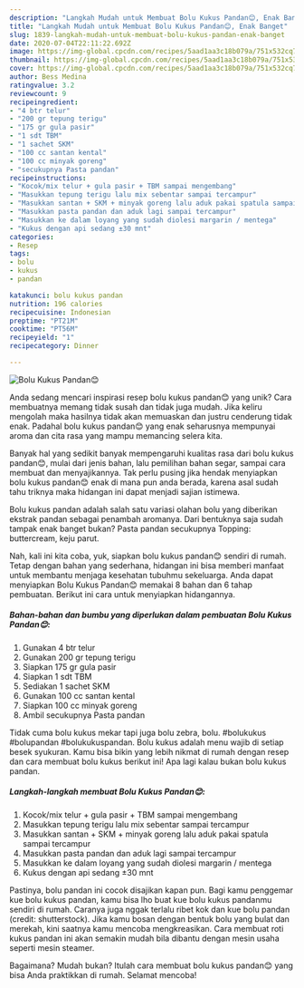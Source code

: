 ```yaml
---
description: "Langkah Mudah untuk Membuat Bolu Kukus Pandan😊, Enak Banget"
title: "Langkah Mudah untuk Membuat Bolu Kukus Pandan😊, Enak Banget"
slug: 1839-langkah-mudah-untuk-membuat-bolu-kukus-pandan-enak-banget
date: 2020-07-04T22:11:22.692Z
image: https://img-global.cpcdn.com/recipes/5aad1aa3c18b079a/751x532cq70/bolu-kukus-pandan😊-foto-resep-utama.jpg
thumbnail: https://img-global.cpcdn.com/recipes/5aad1aa3c18b079a/751x532cq70/bolu-kukus-pandan😊-foto-resep-utama.jpg
cover: https://img-global.cpcdn.com/recipes/5aad1aa3c18b079a/751x532cq70/bolu-kukus-pandan😊-foto-resep-utama.jpg
author: Bess Medina
ratingvalue: 3.2
reviewcount: 9
recipeingredient:
- "4 btr telur"
- "200 gr tepung terigu"
- "175 gr gula pasir"
- "1 sdt TBM"
- "1 sachet SKM"
- "100 cc santan kental"
- "100 cc minyak goreng"
- "secukupnya Pasta pandan"
recipeinstructions:
- "Kocok/mix telur + gula pasir + TBM sampai mengembang"
- "Masukkan tepung terigu lalu mix sebentar sampai tercampur"
- "Masukkan santan + SKM + minyak goreng lalu aduk pakai spatula sampai tercampur"
- "Masukkan pasta pandan dan aduk lagi sampai tercampur"
- "Masukkan ke dalam loyang yang sudah diolesi margarin / mentega"
- "Kukus dengan api sedang ±30 mnt"
categories:
- Resep
tags:
- bolu
- kukus
- pandan

katakunci: bolu kukus pandan 
nutrition: 196 calories
recipecuisine: Indonesian
preptime: "PT21M"
cooktime: "PT56M"
recipeyield: "1"
recipecategory: Dinner

---
```



![Bolu Kukus Pandan😊](https://img-global.cpcdn.com/recipes/5aad1aa3c18b079a/751x532cq70/bolu-kukus-pandan😊-foto-resep-utama.jpg)

Anda sedang mencari inspirasi resep bolu kukus pandan😊 yang unik? Cara membuatnya memang tidak susah dan tidak juga mudah. Jika keliru mengolah maka hasilnya tidak akan memuaskan dan justru cenderung tidak enak. Padahal bolu kukus pandan😊 yang enak seharusnya mempunyai aroma dan cita rasa yang mampu memancing selera kita.

Banyak hal yang sedikit banyak mempengaruhi kualitas rasa dari bolu kukus pandan😊, mulai dari jenis bahan, lalu pemilihan bahan segar, sampai cara membuat dan menyajikannya. Tak perlu pusing jika hendak menyiapkan bolu kukus pandan😊 enak di mana pun anda berada, karena asal sudah tahu triknya maka hidangan ini dapat menjadi sajian istimewa.

Bolu kukus pandan adalah salah satu variasi olahan bolu yang diberikan ekstrak pandan sebagai penambah aromanya. Dari bentuknya saja sudah tampak enak banget bukan? Pasta pandan secukupnya Topping: buttercream, keju parut.


Nah, kali ini kita coba, yuk, siapkan bolu kukus pandan😊 sendiri di rumah. Tetap dengan bahan yang sederhana, hidangan ini bisa memberi manfaat untuk membantu menjaga kesehatan tubuhmu sekeluarga. Anda dapat menyiapkan Bolu Kukus Pandan😊 memakai 8 bahan dan 6 tahap pembuatan. Berikut ini cara untuk menyiapkan hidangannya.

<!--inarticleads1-->

##### Bahan-bahan dan bumbu yang diperlukan dalam pembuatan Bolu Kukus Pandan😊:

1. Gunakan 4 btr telur
1. Gunakan 200 gr tepung terigu
1. Siapkan 175 gr gula pasir
1. Siapkan 1 sdt TBM
1. Sediakan 1 sachet SKM
1. Gunakan 100 cc santan kental
1. Siapkan 100 cc minyak goreng
1. Ambil secukupnya Pasta pandan


Tidak cuma bolu kukus mekar tapi juga bolu zebra, bolu. #bolukukus #bolupandan #bolukukuspandan. Bolu kukus adalah menu wajib di setiap besek syukuran. Kamu bisa bikin yang lebih nikmat di rumah dengan resep dan cara membuat bolu kukus berikut ini! Apa lagi kalau bukan bolu kukus pandan. 

<!--inarticleads2-->

##### Langkah-langkah membuat Bolu Kukus Pandan😊:

1. Kocok/mix telur + gula pasir + TBM sampai mengembang
1. Masukkan tepung terigu lalu mix sebentar sampai tercampur
1. Masukkan santan + SKM + minyak goreng lalu aduk pakai spatula sampai tercampur
1. Masukkan pasta pandan dan aduk lagi sampai tercampur
1. Masukkan ke dalam loyang yang sudah diolesi margarin / mentega
1. Kukus dengan api sedang ±30 mnt


Pastinya, bolu pandan ini cocok disajikan kapan pun. Bagi kamu penggemar kue bolu kukus pandan, kamu bisa lho buat kue bolu kukus pandanmu sendiri di rumah. Caranya juga nggak terlalu ribet kok dan kue bolu pandan (credit: shutterstock). Jika kamu bosan dengan bentuk bolu yang bulat dan merekah, kini saatnya kamu mencoba mengkreasikan. Cara membuat roti kukus pandan ini akan semakin mudah bila dibantu dengan mesin usaha seperti mesin steamer. 

Bagaimana? Mudah bukan? Itulah cara membuat bolu kukus pandan😊 yang bisa Anda praktikkan di rumah. Selamat mencoba!
